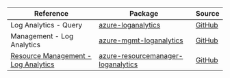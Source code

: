 | Reference | Package | Source |
|---|---|---|
|Log Analytics - Query|[azure-loganalytics](https://repo1.maven.org/maven2/com/microsoft/azure/azure-loganalytics)|[GitHub](https://github.com/Azure/azure-sdk-for-java)|
|Management - Log Analytics|[azure-mgmt-loganalytics](https://repo1.maven.org/maven2/com/microsoft/azure/loganalytics/v2020_08_01/azure-mgmt-loganalytics)|[GitHub](https://github.com/Azure/azure-sdk-for-java)|
|[Resource Management - Log Analytics](resourcemanager-loganalytics-readme.md)|[azure-resourcemanager-loganalytics](https://repo1.maven.org/maven2/com/azure/resourcemanager/azure-resourcemanager-loganalytics)|[GitHub](https://github.com/Azure/azure-sdk-for-java/blob/main/sdk/loganalytics/azure-resourcemanager-loganalytics)|
